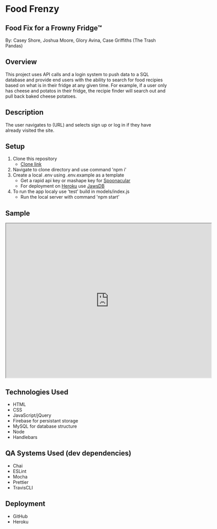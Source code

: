 # Food Frenzy
## Food Fix for a Frowny Fridge™
By: Casey Shore, Joshua Moore, Glory Avina, Case Griffiths (The Trash Pandas)

## Overview
This project uses API calls and a login system to push data to a SQL database and provide end users with the ability to search for food recipies based on what is in their fridge at any given time. For example, if a user only has cheese and potatos in their fridge, the recipie finder will search out and pull back baked cheese potatoes.

## Description
The user navigates to (URL) and selects sign up or log in if they have already visited the site.

## Setup
1. Clone this repository
    * [Clone link][1]
2. Navigate to clone directory and use command 'npm i'
3. Create a local .env using .env.example as a template
    * Get a rapid api key or mashape key for [Spoonacular][2]
    * For deployment on [Heroku][3] use [JawsDB][4]
4. To run the app localy use 'test' build in models/index.js
    * Run the local server with command 'npm start'

[1]: https://github.com/the-trash-pandas/Project2.git "Git Clone"
[2]: https://spoonacular.com/food-api "Spoonacular"
[3]: https://heroku.com "Heroku"
[4]: https://elements.heroku.com/addons/jawsdb "Jaws DB"
## Sample
<iframe src="https://drive.google.com/file/d/1lrLSvskFcPiJHQ-DgFLTRwCWC60fMlm8/preview" width="640" height="480"></iframe>

## Technologies Used
- HTML
- CSS
- JavaScript/jQuery
- Firebase for persistant storage
- MySQL for database structure
- Node
- Handlebars
  
## QA Systems Used (dev dependencies)
- Chai
- ESLint
- Mocha
- Prettier
- TravisCLI

## Deployment
- GitHub
- Heroku
